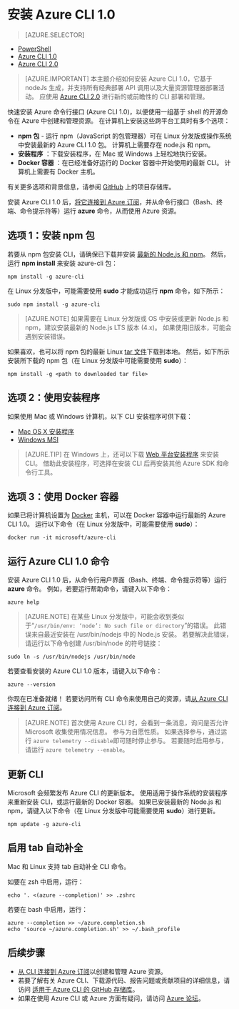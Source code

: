 <properties
    pageTitle="安装 Azure CLI 1.0 | Azure"
    description="安装适用于 Mac、Linux 和 Windows 的 Azure CLI 1.0 即可使用 Azure 服务"
    editor=""
    manager="timlt"
    documentationcenter=""
    author="squillace"
    services="virtual-machines-linux,virtual-network,storage,azure-resource-manager"
    tags="azure-resource-manager,azure-service-management"
    translationtype="Human Translation" />

<tags
    ms.assetid="bdb776c8-7a76-4f3a-887c-236b4fffee10"
    ms.service="multiple"
    ms.workload="multiple"
    ms.tgt_pltfrm="command-line-interface"
    ms.devlang="na"
    ms.topic="article"
    ms.date="03/20/2017"
    wacn.date="04/17/2017"
    ms.author="rasquill"
    ms.sourcegitcommit="7cc8d7b9c616d399509cd9dbdd155b0e9a7987a8"
    ms.openlocfilehash="dd572eaa992332aee52b50b74a375ee3f9a43012"
    ms.lasthandoff="04/07/2017" />

# <a name="install-the-azure-cli-10"></a>安装 Azure CLI 1.0
> [AZURE.SELECTOR]
- [PowerShell](/documentation/articles/powershell-install-configure/)
- [Azure CLI 1.0](/documentation/articles/cli-install-nodejs/)
- [Azure CLI 2.0](https://docs.microsoft.com/zh-cn/cli/azure/install-azure-cli/)

> [AZURE.IMPORTANT]
> 本主题介绍如何安装 Azure CLI 1.0，它基于 nodeJs 生成，并支持所有经典部署 API 调用以及大量资源管理器部署活动。 应使用 [Azure CLI 2.0](https://docs.microsoft.com/zh-cn/cli/azure/overview) 进行新的或前瞻性的 CLI 部署和管理。

快速安装 Azure 命令行接口 (Azure CLI 1.0)，以便使用一组基于 shell 的开源命令在 Azure 中创建和管理资源。 在计算机上安装这些跨平台工具时有多个选项：

- **npm 包** - 运行 npm（JavaScript 的包管理器）可在 Linux 分发版或操作系统中安装最新的 Azure CLI 1.0 包。 计算机上需要存在 node.js 和 npm。
- **安装程序** ：下载安装程序，在 Mac 或 Windows 上轻松地执行安装。
- **Docker 容器** ：在已经准备好运行的 Docker 容器中开始使用的最新 CLI。 计算机上需要有 Docker 主机。

有关更多选项和背景信息，请参阅 [GitHub](https://github.com/azure/azure-xplat-cli) 上的项目存储库。

安装 Azure CLI 1.0 后，[将它连接到 Azure 订阅](/documentation/articles/xplat-cli-connect/)，并从命令行接口（Bash、终端、命令提示符等）运行 **azure** 命令，从而使用 Azure 资源。

## <a name="option-1-install-an-npm-package"></a>选项 1：安装 npm 包
若要从 npm 包安装 CLI，请确保已下载并安装 [最新的 Node.js 和 npm](https://nodejs.org/en/download/package-manager/)。 然后，运行 **npm install** 来安装 azure-cli 包：

    npm install -g azure-cli

在 Linux 分发版中，可能需要使用 **sudo** 才能成功运行 **npm** 命令，如下所示：

    sudo npm install -g azure-cli

> [AZURE.NOTE]
> 如果需要在 Linux 分发版或 OS 中安装或更新 Node.js 和 npm，建议安装最新的 Node.js LTS 版本 (4.x)。 如果使用旧版本，可能会遇到安装错误。

如果喜欢，也可以将 npm 包的最新 Linux [tar 文件][linux-installer]下载到本地。 然后，如下所示安装所下载的 npm 包（在 Linux 分发版中可能需要使用 **sudo**）：

    npm install -g <path to downloaded tar file>

## <a name="option-2-use-an-installer"></a>选项 2：使用安装程序
如果使用 Mac 或 Windows 计算机，以下 CLI 安装程序可供下载：

- [Mac OS X 安装程序][mac-installer]
- [Windows MSI][windows-installer]

> [AZURE.TIP]
> 在 Windows 上，还可以下载 [Web 平台安装程序](https://go.microsoft.com/?linkid=9828653) 来安装 CLI。 借助此安装程序，可选择在安装 CLI 后再安装其他 Azure SDK 和命令行工具。

## <a name="option-3-use-a-docker-container"></a>选项 3：使用 Docker 容器
如果已将计算机设置为 [Docker](https://docs.docker.com/engine/understanding-docker/) 主机，可以在 Docker 容器中运行最新的 Azure CLI 1.0。 运行以下命令（在 Linux 分发版中，可能需要使用 **sudo**）：

    docker run -it microsoft/azure-cli

## <a name="run-azure-cli-10-commands"></a>运行 Azure CLI 1.0 命令
安装 Azure CLI 1.0 后，从命令行用户界面（Bash、终端、命令提示符等）运行 **azure** 命令。 例如，若要运行帮助命令，请键入以下命令：

    azure help

> [AZURE.NOTE]
> 在某些 Linux 分发版中，可能会收到类似于“`/usr/bin/env: ‘node’: No such file or directory`”的错误。 此错误来自最近安装在 /usr/bin/nodejs 中的 Node.js 安装。 若要解决此错误，请运行以下命令创建 /usr/bin/node 的符号链接：

    sudo ln -s /usr/bin/nodejs /usr/bin/node

若要查看安装的 Azure CLI 1.0 版本，请键入以下命令：

    azure --version

你现在已准备就绪！ 若要访问所有 CLI 命令来使用自己的资源，请[从 Azure CLI 连接到 Azure 订阅](/documentation/articles/xplat-cli-connect/)。

> [AZURE.NOTE]
> 首次使用 Azure CLI 时，会看到一条消息，询问是否允许 Microsoft 收集使用情况信息。 参与为自愿性质。 如果选择参与，通过运行 `azure telemetry --disable`即可随时停止参与。 若要随时启用参与，请运行 `azure telemetry --enable`。

## <a name="update-the-cli"></a>更新 CLI
Microsoft 会频繁发布 Azure CLI 的更新版本。 使用适用于操作系统的安装程序来重新安装 CLI，或运行最新的 Docker 容器。 如果已安装最新的 Node.js 和 npm，请键入以下命令（在 Linux 分发版中可能需要使用 **sudo**）进行更新。

    npm update -g azure-cli

## <a name="enable-tab-completion"></a>启用 tab 自动补全
Mac 和 Linux 支持 tab 自动补全 CLI 命令。

如要在 zsh 中启用，运行：

    echo '. <(azure --completion)' >> .zshrc

若要在 bash 中启用，运行：

    azure --completion >> ~/azure.completion.sh
    echo 'source ~/azure.completion.sh' >> ~/.bash_profile

## <a name="next-steps"></a>后续步骤
- [从 CLI 连接到 Azure 订阅](/documentation/articles/xplat-cli-connect/)以创建和管理 Azure 资源。
- 若要了解有关 Azure CLI、下载源代码、报告问题或贡献项目的详细信息，请访问 [适用于 Azure CLI 的 GitHub 存储库](https://github.com/azure/azure-xplat-cli)。
- 如果在使用 Azure CLI 或 Azure 方面有疑问，请访问 [Azure 论坛](https://social.msdn.microsoft.com/Forums/zh-cn/home?forum=azurescripting)。

[mac-installer]: http://aka.ms/mac-azure-cli
[windows-installer]: http://aka.ms/webpi-azure-cli
[linux-installer]: http://aka.ms/linux-azure-cli
[cliasm]:https://docs.microsoft.com/zh-cn/cli/azure/get-started-with-azure-cli
[cliarm]: /documentation/articles/azure-cli-arm-commands/

